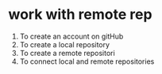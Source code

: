 # work with remote rep

1. To create an account on gitHub
2. To create a local repository
3. To create a remote repositori
4. To connect local and remote repositories
